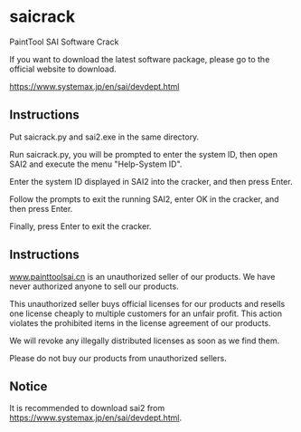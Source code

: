 # saicrack
PaintTool SAI Software Crack


If you want to download the latest software package, please go to the official website to download.


https://www.systemax.jp/en/sai/devdept.html


## Instructions
Put saicrack.py and sai2.exe in the same directory.


Run saicrack.py, you will be prompted to enter the system ID, then open SAI2 and execute the menu "Help-System ID".


Enter the system ID displayed in SAI2 into the cracker, and then press Enter.


Follow the prompts to exit the running SAI2, enter OK in the cracker, and then press Enter.


Finally, press Enter to exit the cracker.


## Instructions
www.painttoolsai.cn is an unauthorized seller of our products. We have never authorized anyone to sell our products.

This unauthorized seller buys official licenses for our products and resells one license cheaply to multiple customers for an unfair profit. This action violates the prohibited items in the license agreement of our products.

We will revoke any illegally distributed licenses as soon as we find them.

Please do not buy our products from unauthorized sellers.

## Notice
It is recommended to download sai2 from https://www.systemax.jp/en/sai/devdept.html.